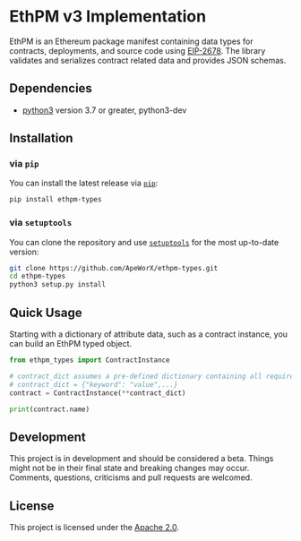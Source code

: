 # EthPM v3 Implementation

EthPM is an Ethereum package manifest containing data types for contracts, deployments,
and source code using [EIP-2678](https://eips.ethereum.org/EIPS/eip-2678).
The library validates and serializes contract related data and provides JSON schemas.

## Dependencies

* [python3](https://www.python.org/downloads) version 3.7 or greater, python3-dev

## Installation

### via `pip`

You can install the latest release via [`pip`](https://pypi.org/project/pip/):

```bash
pip install ethpm-types
```

### via `setuptools`

You can clone the repository and use [`setuptools`](https://github.com/pypa/setuptools) for the most up-to-date version:

```bash
git clone https://github.com/ApeWorX/ethpm-types.git
cd ethpm-types
python3 setup.py install
```

## Quick Usage

Starting with a dictionary of attribute data, such as a contract instance, you can
build an EthPM typed object.

```python
from ethpm_types import ContractInstance

# contract_dict assumes a pre-defined dictionary containing all required keywords/args
# contract_dict = {"keyword": "value",...}
contract = ContractInstance(**contract_dict)

print(contract.name)
```

## Development

This project is in development and should be considered a beta.
Things might not be in their final state and breaking changes may occur.
Comments, questions, criticisms and pull requests are welcomed.

## License

This project is licensed under the [Apache 2.0](LICENSE).
